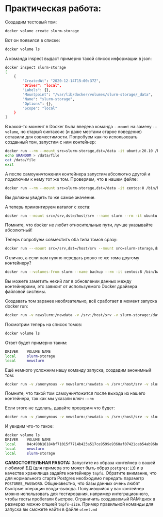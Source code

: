 # Практическая работа:

Создадим тестовый том:

```bash
docker volume create slurm-storage
```

Вот он появился в списке:
```bash
docker volume ls
```

А команда inspect выдаст примерно такой список информации в json:

```bash
docker inspect slurm-storage
[
    {
        "CreatedAt": "2020-12-14T15:00:37Z",
        "Driver": "local",
        "Labels": {},
        "Mountpoint": "/var/lib/docker/volumes/slurm-storage/_data",
        "Name": "slurm-storage",
        "Options": {},
        "Scope": "local"
    }
]
```

В какой-то момент в Docker была введена команда `--mount` на замену `-–volume`, но старый синтаксис (и даже местами старое поведение) оставили для совместимости.
Попробуем как-то использовать созданный том, запустим с ним контейнер:

```bash
docker run --rm --mount src=slurm-storage,dst=/data -it ubuntu:20.10 /bin/bash
echo $RANDOM > /data/file
cat /data/file
exit
```

А после самоуничтожения контейнера запустим абсолютно другой и подключим к нему тот же том. Проверяем, что в нашем файле:

```bash
docker run --rm --mount src=slurm-storage,dst=/data -it centos:8 /bin/bash -c "cat /data/file"
```

Вы должны увидеть то же самое значение.

А теперь примонтируем каталог с хоста:

```bash
docker run --mount src=/srv,dst=/host/srv --name slurm --rm -it ubuntu:20.10 /bin/bash
```

Помните, что docker не любит относительные пути, лучше указывайте абсолютный!

Теперь попробуем совместить оба типа томов сразу:

```bash
docker run ---mount src=/srv,dst=/host/srv --mount src=slurm-storage,dst=/data --name slurm --rm -it ubuntu:20.10 /bin/bash
```

Отлично, а если нам нужно передать ровно те же тома другому контейнеру?

```bash
docker run --volumes-from slurm --name backup --rm -it centos:8 /bin/bash
```

Вы можете заметить некий лаг в обновлении данных между контейнерами, это зависит от используемого Docker драйвера файловой системы.

Создавать том заранее необязательно, всё сработает в момент запуска docker run:

```bash
docker run -v newslurm:/newdata -v /srv:/host/srv -v slurm-storage:/data --name slurm --rm -it ubuntu:20.10 /bin/bash
```

Посмотрим теперь на список томов:

```bash
docker volume ls
```

Ответ будет примерно таким:

```bash
DRIVER    VOLUME NAME
local     slurm-storage
local     newslurm
```

Ещё немного усложним нашу команду запуска, создадим анонимный том:

```bash
docker run -v /anonymous -v newslurm:/newdata -v /srv:/host/srv -v slurm-storage:/data --name slurm --rm -it ubuntu:20.10 /bin/bash
```

Помните, что такой том самоуничтожится после выхода из нашего контейнера, так как мы указали ключ `-–rm`

Если этого не сделать, давайте проверим что будет:

```bash
docker run -v /anonymous -v newslurm:/newdata -v /srv:/host/srv -v slurm-storage:/data --name slurm -it ubuntu:20.10 /bin/bash
```

И увидим что-то такое:

```bash
docker volume ls
DRIVER    VOLUME NAME
local     04c490b16184bf71015f7714b423a517ce9599e9360af07421ceb54ab96bd333
local     newslurm
local     slurm-storage
```

**САМОСТОЯТЕЛЬНАЯ РАБОТА:**
Запустите из образа контейнер с вашей любимой БД (для примера это может быть образ `postgres:13`) и в качестве хранилища задайте контейнеру `tmpfs`.
Обратите внимание, что для нормального старта Postgres необходимо передать параметр `POSTGRES_PASSWORD`.
Общеизвестно, что базы данных очень любят быстрые операции ввода-вывода. Получившийся у вас контейнер можно использовать для тестирования, например интеграционного, чтобы тесты пробегали быстрее. Ограничить создаваемый RAM-диск в размерах можно опцией `tmpfs-size`.
Пример правильной команды для запуска вы сможете найти в файле `otvet.md`
